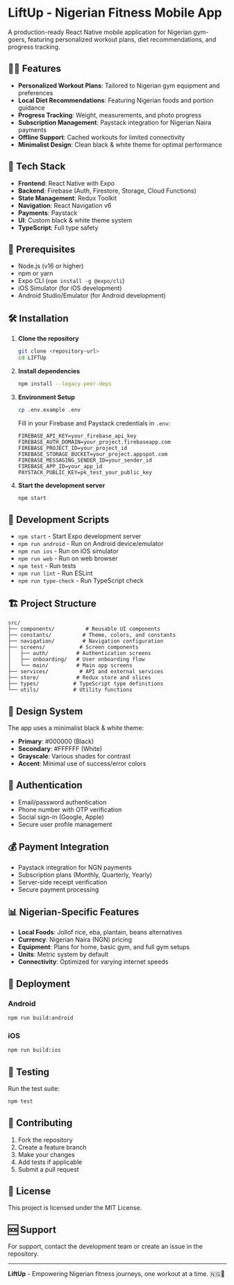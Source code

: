 # LiftUp - Nigerian Fitness Mobile App

A production-ready React Native mobile application for Nigerian gym-goers, featuring personalized workout plans, diet recommendations, and progress tracking.

## 🏋️‍♂️ Features

- **Personalized Workout Plans**: Tailored to Nigerian gym equipment and preferences
- **Local Diet Recommendations**: Featuring Nigerian foods and portion guidance
- **Progress Tracking**: Weight, measurements, and photo progress
- **Subscription Management**: Paystack integration for Nigerian Naira payments
- **Offline Support**: Cached workouts for limited connectivity
- **Minimalist Design**: Clean black & white theme for optimal performance

## 🚀 Tech Stack

- **Frontend**: React Native with Expo
- **Backend**: Firebase (Auth, Firestore, Storage, Cloud Functions)
- **State Management**: Redux Toolkit
- **Navigation**: React Navigation v6
- **Payments**: Paystack
- **UI**: Custom black & white theme system
- **TypeScript**: Full type safety

## 📱 Prerequisites

- Node.js (v16 or higher)
- npm or yarn
- Expo CLI (`npm install -g @expo/cli`)
- iOS Simulator (for iOS development)
- Android Studio/Emulator (for Android development)

## 🛠️ Installation

1. **Clone the repository**
   ```bash
   git clone <repository-url>
   cd LIFTUp
   ```

2. **Install dependencies**
   ```bash
   npm install --legacy-peer-deps
   ```

3. **Environment Setup**
   ```bash
   cp .env.example .env
   ```
   
   Fill in your Firebase and Paystack credentials in `.env`:
   ```
   FIREBASE_API_KEY=your_firebase_api_key
   FIREBASE_AUTH_DOMAIN=your_project.firebaseapp.com
   FIREBASE_PROJECT_ID=your_project_id
   FIREBASE_STORAGE_BUCKET=your_project.appspot.com
   FIREBASE_MESSAGING_SENDER_ID=your_sender_id
   FIREBASE_APP_ID=your_app_id
   PAYSTACK_PUBLIC_KEY=pk_test_your_public_key
   ```

4. **Start the development server**
   ```bash
   npm start
   ```

## 🔧 Development Scripts

- `npm start` - Start Expo development server
- `npm run android` - Run on Android device/emulator
- `npm run ios` - Run on iOS simulator
- `npm run web` - Run on web browser
- `npm test` - Run tests
- `npm run lint` - Run ESLint
- `npm run type-check` - Run TypeScript check

## 🏗️ Project Structure

```
src/
├── components/          # Reusable UI components
├── constants/          # Theme, colors, and constants
├── navigation/         # Navigation configuration
├── screens/           # Screen components
│   ├── auth/         # Authentication screens
│   ├── onboarding/   # User onboarding flow
│   └── main/         # Main app screens
├── services/          # API and external services
├── store/            # Redux store and slices
├── types/           # TypeScript type definitions
└── utils/           # Utility functions
```

## 🎨 Design System

The app uses a minimalist black & white theme:
- **Primary**: #000000 (Black)
- **Secondary**: #FFFFFF (White)
- **Grayscale**: Various shades for contrast
- **Accent**: Minimal use of success/error colors

## 🔐 Authentication

- Email/password authentication
- Phone number with OTP verification
- Social sign-in (Google, Apple)
- Secure user profile management

## 💰 Payment Integration

- Paystack integration for NGN payments
- Subscription plans (Monthly, Quarterly, Yearly)
- Server-side receipt verification
- Secure payment processing

## 📊 Nigerian-Specific Features

- **Local Foods**: Jollof rice, eba, plantain, beans alternatives
- **Currency**: Nigerian Naira (NGN) pricing
- **Equipment**: Plans for home, basic gym, and full gym setups
- **Units**: Metric system by default
- **Connectivity**: Optimized for varying internet speeds

## 🚀 Deployment

### Android
```bash
npm run build:android
```

### iOS
```bash
npm run build:ios
```

## 🧪 Testing

Run the test suite:
```bash
npm test
```

## 📝 Contributing

1. Fork the repository
2. Create a feature branch
3. Make your changes
4. Add tests if applicable
5. Submit a pull request

## 📄 License

This project is licensed under the MIT License.

## 🆘 Support

For support, contact the development team or create an issue in the repository.

---

**LiftUp** - Empowering Nigerian fitness journeys, one workout at a time. 🇳🇬💪